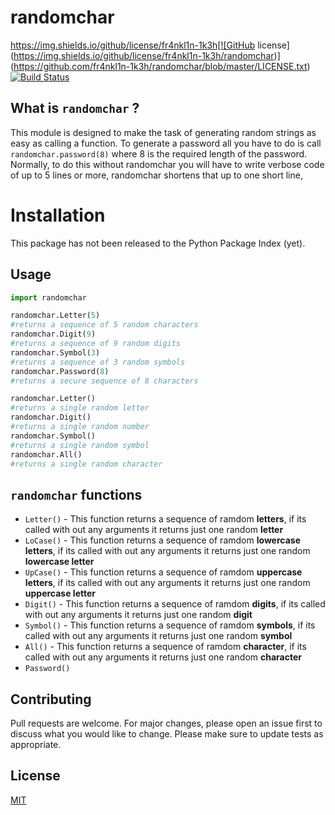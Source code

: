 # randomchar
https://img.shields.io/github/license/fr4nkl1n-1k3h[![GitHub license](https://img.shields.io/github/license/fr4nkl1n-1k3h/randomchar)](https://github.com/fr4nkl1n-1k3h/randomchar/blob/master/LICENSE.txt)
[![Build Status](https://travis-ci.org/fr4nkl1n-1k3h/randomchar.svg?branch=master)](https://travis-ci.org/fr4nkl1n-1k3h/randomchar)
## What is `randomchar` ?
This module is designed to make the task of generating random strings as easy as calling a function.
To generate a password all you have to do is call `randomchar.password(8)` where 8 is the required length of the password.
Normally, to do this without randomchar you will have to write verbose code of up to 5 lines or more, randomchar shortens that up to one short line,

# Installation
This package has not been released to the Python Package Index (yet).

## Usage
```python
import randomchar

randomchar.Letter(5)
#returns a sequence of 5 random characters
randomchar.Digit(9)
#returns a sequence of 9 random digits
randomchar.Symbol(3)
#returns a sequence of 3 random symbols
randomchar.Password(8)
#returns a secure sequence of 8 characters

randomchar.Letter()
#returns a single random letter
randomchar.Digit()
#returns a single random number
randomchar.Symbol()
#returns a single random symbol
randomchar.All()
#returns a single random character

```

## `randomchar` functions
* `Letter()` - This function returns a sequence of ramdom **letters**, if its called with out any arguments it returns just one random **letter**
* `LoCase()` - This function returns a sequence of ramdom **lowercase letters**, if its called with out any arguments it returns just one random **lowercase letter**
* `UpCase()` - This function returns a sequence of ramdom **uppercase letters**, if its called with out any arguments it returns just one random **uppercase letter**
* `Digit()` - This function returns a sequence of ramdom **digits**, if its called with out any arguments it returns just one random **digit**
* `Symbol()` - This function returns a sequence of ramdom **symbols**, if its called with out any arguments it returns just one random **symbol**
* `All()` - This function returns a sequence of ramdom **character**, if its called with out any arguments it returns just one random **character**
* `Password()`

## Contributing
Pull requests are welcome. For major changes, please open an issue first to discuss what you would like to change.
Please make sure to update tests as appropriate.

## License
[MIT](https://choosealicense.com/licences/mit/)
